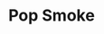 ---
title: Pop Smoke
domain: https://www.realpopsmoke.com/
image: ../images/projects/popsmoke.png
---